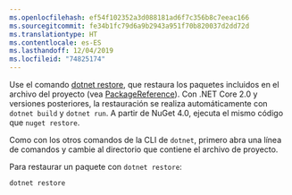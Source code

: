```yaml
---
ms.openlocfilehash: ef54f102352a3d088181ad6f7c356b8c7eeac166
ms.sourcegitcommit: fe34b1fc79d6a9b2943a951f70b820037d2dd72d
ms.translationtype: HT
ms.contentlocale: es-ES
ms.lasthandoff: 12/04/2019
ms.locfileid: "74825174"
---
```

Use el comando [dotnet restore](/dotnet/core/tools/dotnet-restore?tabs=netcore2x), que restaura los paquetes incluidos en el archivo del proyecto (vea [PackageReference](../../consume-packages/package-references-in-project-files.md)). Con .NET Core 2.0 y versiones posteriores, la restauración se realiza automáticamente con `dotnet build` y `dotnet run`. A partir de NuGet 4.0, ejecuta el mismo código que `nuget restore`.

Como con los otros comandos de la CLI de `dotnet`, primero abra una línea de comandos y cambie al directorio que contiene el archivo de proyecto.

Para restaurar un paquete con `dotnet restore`:

```dotnetcli
dotnet restore 
```